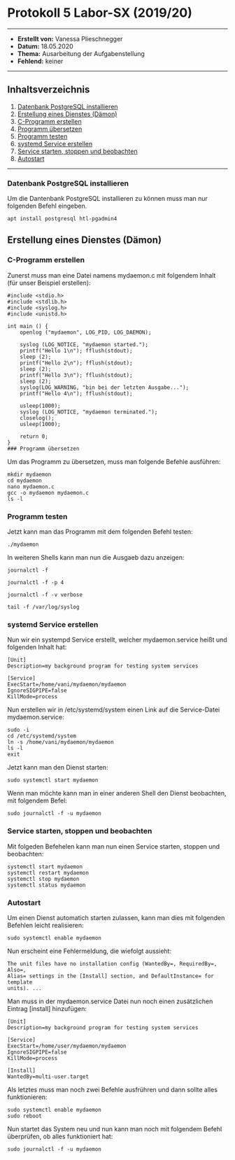 # Protokoll 5 Labor-SX (2019/20)

------------------------------------------------

* **Erstellt von:** Vanessa Plieschnegger
* **Datum:** 18.05.2020
* **Thema:** Ausarbeitung der Aufgabenstellung
* **Fehlend:** keiner

------------------------------------------------

## Inhaltsverzeichnis
1. [Datenbank PostgreSQL installieren](#datenbank-postgresql-installieren)
2. [Erstellung eines Dienstes (Dämon)](#erstellung-eines-dienstes-(dämon))
3. [C-Programm erstellen](#c-programm-erstellen)
4. [Programm übersetzen](#programm-übersetzen)
5. [Programm testen](#programm-testen)
6. [systemd Service erstellen](#systemd-service-erstellen)
7. [Service starten, stoppen und beobachten](#service-starten,-stoppen-und-beobachten)
8. [Autostart](#autostart)

------------------------------------------------

### Datenbank PostgreSQL installieren
Um die Dantenbank PostgreSQL installieren zu können muss man nur folgenden Befehl eingeben.
```
apt install postgresql htl-pgadmin4
```

## Erstellung eines Dienstes (Dämon)
### C-Programm erstellen
Zunerst muss man eine Datei namens mydaemon.c mit folgendem Inhalt (für unser Beispiel erstellen):
```
#include <stdio.h>
#include <stdlib.h>
#include <syslog.h>
#include <unistd.h>

int main () {
    openlog ("mydaemon", LOG_PID, LOG_DAEMON);

    syslog (LOG_NOTICE, "mydaemon started.");
    printf("Hello 1\n"); fflush(stdout);
    sleep (2);
    printf("Hello 2\n"); fflush(stdout);
    sleep (2);
    printf("Hello 3\n"); fflush(stdout);
    sleep (2);
    syslog(LOG_WARNING, "bin bei der letzten Ausgabe...");
    printf("Hello 4\n"); fflush(stdout);

    usleep(1000);
    syslog (LOG_NOTICE, "mydaemon terminated.");
    closelog();
    usleep(1000);

    return 0;
}
### Programm übersetzen
```
Um das Programm zu übersetzen, muss man folgende Befehle ausführen:
```
mkdir mydaemon
cd mydaemon
nano mydaemon.c
gcc -o mydaemon mydaemon.c
ls -l
```
### Programm testen
Jetzt kann man das Programm mit dem folgenden Befehl testen:
```
./mydaemon 
```
In weiteren Shells kann man nun die Ausgaeb dazu anzeigen:
```
journalctl -f
```
```
journalctl -f -p 4
```
```
journalctl -f -v verbose
```
```
tail -f /var/log/syslog
```
### systemd Service erstellen
Nun wir ein systempd Service erstellt, welcher mydaemon.service heißt und folgenden Inhalt hat:
```
[Unit]
Description=my background program for testing system services

[Service]
ExecStart=/home/vani/mydaemon/mydaemon
IgnoreSIGPIPE=false
KillMode=process
```

Nun erstellen wir in /etc/systemd/system einen Link auf die Service-Datei mydaemon.service:
```
sudo -i
cd /etc/systemd/system
ln -s /home/vani/mydaemon/mydaemon
ls -l
exit
```
Jetzt kann man den Dienst starten:
```
sudo systemctl start mydaemon
```
Wenn man möchte kann man in einer anderen Shell den Dienst beobachten, mit folgendem Befel:
```
sudo journalctl -f -u mydaemon
```
### Service starten, stoppen und beobachten
Mit folgeden Befehelen kann man nun einen Service starten, stoppen und beobachten:
```
systemctl start mydaemon
systemctl restart mydaemon
systemctl stop mydaemon
systemctl status mydaemon
```
### Autostart
Um einen Dienst automatich starten zulassen, kann man dies mit folgenden Befehlen leicht realisieren:
```
sudo systemctl enable mydaemon
```
Nun erscheint eine Fehlermeldung, die wiefolgt aussieht:
```
The unit files have no installation config (WantedBy=, RequiredBy=, Also=,
Alias= settings in the [Install] section, and DefaultInstance= for template
units). ...
```
Man muss in der mydaemon.service Datei nun noch einen zusätzlichen Eintrag [install] hinzufügen:
```
[Unit]
Description=my background program for testing system services

[Service]
ExecStart=/home/user/mydaemon/mydaemon
IgnoreSIGPIPE=false
KillMode=process

[Install]
WantedBy=multi-user.target
```

Als letztes muss man noch zwei Befehle ausfrühren und dann sollte alles funktionieren:
```
sudo systemctl enable mydaemon
sudo reboot
```
Nun startet das System neu und nun kann man noch mit folgendem Befehl überprüfen, ob alles funktioniert hat:
```
sudo journalctl -f -u mydaemon
```
